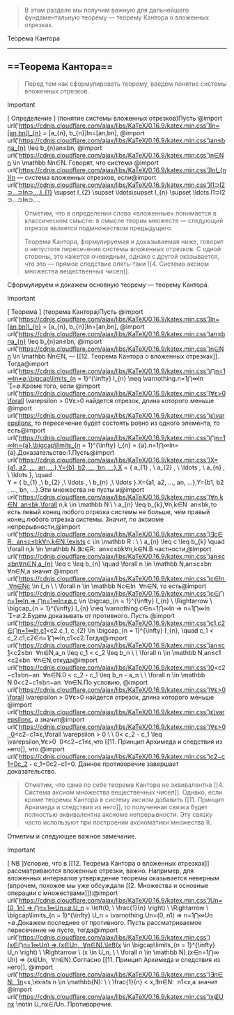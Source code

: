 > В этом разделе мы получим важную для дальнейшего фундаментальную теорему — теорему Кантора о вложенных отрезках.

Теорема Кантора

---

## ==Теорема Кантора==

> Перед тем как сформулировать теорему, введем понятие системы вложенных отрезков.

> [!important]  
> [ Определение ] (понятие системы вложенных отрезков)Пусть @import url('https://cdnjs.cloudflare.com/ajax/libs/KaTeX/0.16.9/katex.min.css')In=[an,bn]I_{n} = [a_{n}, b_{n}]In​=[an​,bn​]﻿, @import url('https://cdnjs.cloudflare.com/ajax/libs/KaTeX/0.16.9/katex.min.css')an≤bna_{n} \leq b_{n}an​≤bn​﻿, @import url('https://cdnjs.cloudflare.com/ajax/libs/KaTeX/0.16.9/katex.min.css')n∈Nn \in \mathbb Nn∈N﻿. Говорят, что система @import url('https://cdnjs.cloudflare.com/ajax/libs/KaTeX/0.16.9/katex.min.css')InI_{n}In​﻿ — система вложенных отрезков, если@import url('https://cdnjs.cloudflare.com/ajax/libs/KaTeX/0.16.9/katex.min.css')I1⊃I2⊃…⊃In⊃….I_{1} \supset I_{2} \supset \ldots\supset I_{n} \supset \ldots.I1​⊃I2​⊃…⊃In​⊃….  

> Отметим, что в определении слово «вложенные» понимается в классическом смысле: в смысле теории множеств — следующий отрезок является подмножеством предыдущего.
> 
> Теорема Кантора, формулируемая и доказываемая ниже, говорит о непустоте пересечения системы вложенных отрезков. С одной стороны, это кажется очевидным, однако с другой оказывается, что это — прямое следствие опять-таки [[4. Система аксиом множества вещественных чисел]].

Сформулируем и докажем основную теорему — теорему Кантора.

> [!important]  
> [ Теорема ] (теорема Кантора)Пусть @import url('https://cdnjs.cloudflare.com/ajax/libs/KaTeX/0.16.9/katex.min.css')In=[an,bn]I_{n} = [a_{n}, b_{n}]In​=[an​,bn​]﻿, @import url('https://cdnjs.cloudflare.com/ajax/libs/KaTeX/0.16.9/katex.min.css')an≤bna_{n} \leq b_{n}an​≤bn​﻿, @import url('https://cdnjs.cloudflare.com/ajax/libs/KaTeX/0.16.9/katex.min.css')n∈Nn \in \mathbb Nn∈N﻿, — [[12. Теорема Кантора о вложенных отрезках]]. Тогда@import url('https://cdnjs.cloudflare.com/ajax/libs/KaTeX/0.16.9/katex.min.css')⋂n=1∞In≠∅.\bigcap\limits_{n = 1}^{\infty} I_{n} \neq \varnothing.n=1⋂∞​In​=∅.Кроме того, если @import url('https://cdnjs.cloudflare.com/ajax/libs/KaTeX/0.16.9/katex.min.css')∀ε>0\forall \varepsilon > 0∀ε>0﻿ найдется отрезок, длина которого меньше @import url('https://cdnjs.cloudflare.com/ajax/libs/KaTeX/0.16.9/katex.min.css')ε\varepsilonε﻿, то пересечение будет состоять ровно из одного элемента, то есть@import url('https://cdnjs.cloudflare.com/ajax/libs/KaTeX/0.16.9/katex.min.css')⋂n=1∞In={a}.\bigcap\limits_{n = 1}^{\infty} I_{n} = \{a\}.n=1⋂∞​In​={a}.Доказательство:1.Пусть@import url('https://cdnjs.cloudflare.com/ajax/libs/KaTeX/0.16.9/katex.min.css')X={a1, a2, …, an, …},Y={b1, b2, …, bn, …}.X = \{ a_{1} , \ a_{2} , \ \ldots , \ a_{n} , \ \ldots \}, \quad  
Y = \{ b_{1} ,\ b_{2} ,\ \ldots , \ b_{n} ,\ \ldots \}.X={a1​, a2​, …, an​, …},Y={b1​, b2​, …, bn​, …}.Эти множества не пусты и@import url('https://cdnjs.cloudflare.com/ajax/libs/KaTeX/0.16.9/katex.min.css')∀n,k∈N  an≤bk,\forall n,k \in \mathbb N \ \ a_{n} \leq b_{k},∀n,k∈N  an​≤bk​,то есть левый конец любого отрезка системы не больше, чем правый конец любого отрезка системы. Значит, по аксиоме непрерывности,@import url('https://cdnjs.cloudflare.com/ajax/libs/KaTeX/0.16.9/katex.min.css')∃c∈R:  an≤c≤bk∀n,k∈N.\exists c \in \mathbb R : \ \ a_{n} \leq c \leq b_{k} \quad \forall n,k \in \mathbb N.∃c∈R:  an​≤c≤bk​∀n,k∈N.В частности,@import url('https://cdnjs.cloudflare.com/ajax/libs/KaTeX/0.16.9/katex.min.css')an≤c≤bn∀n∈N,a_{n} \leq c \leq b_{n} \quad \forall n \in \mathbb N,an​≤c≤bn​∀n∈N,а значит @import url('https://cdnjs.cloudflare.com/ajax/libs/KaTeX/0.16.9/katex.min.css')c∈In  ∀n∈Nc \in I_n \ \ \forall n \in \mathbb Nc∈In​  ∀n∈N﻿, то есть@import url('https://cdnjs.cloudflare.com/ajax/libs/KaTeX/0.16.9/katex.min.css')c∈⋂n=1∞In ⇒ ⋂n=1∞In≠∅.c \in \bigcap_{n = 1}^{\infty} I_{n} \ \Rightarrow \ \bigcap_{n = 1}^{\infty} I_{n} \neq \varnothing.c∈n=1⋂∞​In​ ⇒ n=1⋂∞​In​=∅.2.Будем доказывать от противного. Пусть @import url('https://cdnjs.cloudflare.com/ajax/libs/KaTeX/0.16.9/katex.min.css')c1,c2∈⋂n=1∞In,c1<c2.c_1, c_{2} \in \bigcap_{n = 1}^{\infty} I_{n}, \quad c_1 < c_2.c1​,c2​∈n=1⋂∞​In​,c1​<c2​.Тогда@import url('https://cdnjs.cloudflare.com/ajax/libs/KaTeX/0.16.9/katex.min.css')an≤c1<c2≤bn  ∀n∈N,a_n \leq c_1 < c_2 \leq b_n \ \ \forall n \in \mathbb N,an​≤c1​<c2​≤bn​  ∀n∈N,откуда@import url('https://cdnjs.cloudflare.com/ajax/libs/KaTeX/0.16.9/katex.min.css')0<c2−c1≤bn−an  ∀n∈N.0 < c_2 - c_1 \leq b_n - a_n \ \ \forall n \in \mathbb N.0<c2​−c1​≤bn​−an​  ∀n∈N.По условию, @import url('https://cdnjs.cloudflare.com/ajax/libs/KaTeX/0.16.9/katex.min.css')∀ε>0\forall \varepsilon > 0∀ε>0﻿ найдется отрезок, длина которого меньше @import url('https://cdnjs.cloudflare.com/ajax/libs/KaTeX/0.16.9/katex.min.css')ε\varepsilonε﻿, а значит@import url('https://cdnjs.cloudflare.com/ajax/libs/KaTeX/0.16.9/katex.min.css')∀ε>0  0<c2−c1≤ε,\forall \varepsilon > 0 \ \ 0< c_2 - c_1 \leq \varepsilon,∀ε>0  0<c2​−c1​≤ε,что [[11. Принцип Архимеда и следствия из него]], что @import url('https://cdnjs.cloudflare.com/ajax/libs/KaTeX/0.16.9/katex.min.css')c2−c1=0c_2 - c_1=0c2​−c1​=0﻿. Данное противоречие завершает доказательство.  

> Отметим, что сама по себе теорема Кантора не эквивалентна [[4. Система аксиом множества вещественных чисел]]. Однако, если кроме теоремы Кантора в систему аксиом добавить [[11. Принцип Архимеда и следствия из него]], то полученная связка будет полностью эквивалентна аксиоме непрерывности. Эту связку часто используют при построении аксиоматики множества $\mathbb R$﻿.

Отметим и следующее важное замечание.

> [!important]  
> [ NB ]Условие, что в [[12. Теорема Кантора о вложенных отрезках]] рассматриваются вложенные отрезки, важно. Например, для вложенных интервалов утверждение теоремы оказывается неверным (впрочем, похожее мы уже обсуждали [[2. Множества и основные операции с множествами]]):@import url('https://cdnjs.cloudflare.com/ajax/libs/KaTeX/0.16.9/katex.min.css')Un=(0, 1n) ⇒ ⋂n=1∞Un=∅.U_n = \left(0, \ \frac{1}{n} \right) \ \Rightarrow \ \bigcap\limits_{n = 1}^{\infty} U_n = \varnothing.Un​=(0, n1​) ⇒ n=1⋂∞​Un​=∅.Докажем последнее от противного. Пусть рассматриваемое пересечение не пусто, тогда@import url('https://cdnjs.cloudflare.com/ajax/libs/KaTeX/0.16.9/katex.min.css')(x∈⋂n=1∞Un) ⇒ (x∈Un,  ∀n∈N).\left(x \in \bigcap\limits_{n = 1}^{\infty} U_n \right) \ \Rightarrow \ (x \in U_n, \ \ \forall n \in \mathbb N).(x∈n=1⋂∞​Un​) ⇒ (x∈Un​,  ∀n∈N).Согласно [[11. Принцип Архимеда и следствия из него]], @import url('https://cdnjs.cloudflare.com/ajax/libs/KaTeX/0.16.9/katex.min.css')∃n∈N:  1n<x,\exists n \in \mathbb{N}: \ \ \frac{1}{n} < x,∃n∈N:  n1​<x,а значит @import url('https://cdnjs.cloudflare.com/ajax/libs/KaTeX/0.16.9/katex.min.css')x∉Unx \notin U_nx∈/Un​﻿. Противоречие.